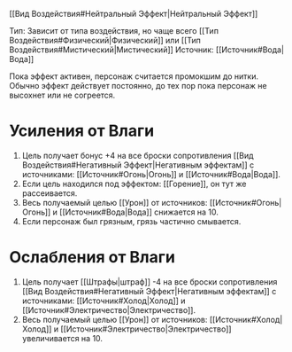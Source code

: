 [[Вид Воздействия#Нейтральный Эффект|Нейтральный Эффект]]

Тип: Зависит от типа воздействия, но чаще всего [[Тип Воздействия#Физический|Физический]] или [[Тип Воздействия#Мистический|Мистический]]
Источник: [[Источник#Вода|Вода]]

Пока эффект активен, персонаж считается промокшим до нитки. Обычно эффект действует постоянно, до тех пор пока персонаж не высохнет или не согреется. 

# Усиления от Влаги

1. Цель получает бонус +4 на все броски сопротивления [[Вид Воздействия#Негативный Эффект|Негативным эффектам]] с источниками: [[Источник#Огонь|Огонь]] и [[Источник#Вода|Вода]].
2. Если цель находился под эффектом: [[Горение]], он тут же рассеивается.
3. Весь получаемый целью [[Урон]] от источников: [[Источник#Огонь|Огонь]] и [[Источник#Вода|Вода]] снижается на 10. 
4. Если персонаж был грязным, грязь частично смывается. 

# Ослабления от Влаги

1. Цель получает [[Штрафы|штраф]] -4 на все броски сопротивления [[Вид Воздействия#Негативный Эффект|Негативным эффектам]] с источниками: [[Источник#Холод|Холод]] и [[Источник#Электричество|Электричество]].
2. Весь получаемый целью [[Урон]] от источников: [[Источник#Холод|Холод]] и [[Источник#Электричество|Электричество]] увеличивается на 10. 